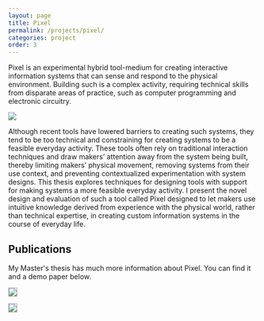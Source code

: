 ```yaml
---
layout: page
title: Pixel
permalink: /projects/pixel/
categories: project
order: 3
---
```


Pixel is an experimental hybrid tool-medium for creating interactive information systems that can sense and respond to the physical environment. Building such is a complex activity, requiring technical skills from disparate areas of practice, such as computer programming and electronic circuitry.

<img src="https://dl.dropboxusercontent.com/u/2618031/moko.im/images/Pixel/Scarecrow%20Tree.png" />

Although recent tools have lowered barriers to creating such systems, they tend to be too technical and constraining for creating systems to be a feasible everyday activity. These tools often rely on traditional interaction techniques and draw makers’ attention away from the system being built, thereby limiting makers’ physical movement, removing systems from their use context, and preventing contextualized experimentation with system designs. This thesis explores techniques for designing tools with support for making systems a more feasible everyday activity. I present the novel design and evaluation of such a tool called Pixel designed to let makers use intuitive knowledge derived from experience with the physical world, rather than technical expertise, in creating custom information systems in the course of everyday life.

<!-- Documentation -->

<h2>Publications</h2>

My Master's thesis has much more information about Pixel. You can find it and a demo paper below.

<a href="https://dl.dropboxusercontent.com/u/2618031/moko.im/projects/pixel/Gubbels%20%282015%29%20Master%27s%20Thesis.pdf"><img src="https://dl.dropboxusercontent.com/u/2618031/moko.im/images/Pixel/Papers/Thesis.png" style="border: 1px solid #aaaaaa; float: none;" /></a>

<a href="https://dl.dropboxusercontent.com/u/2618031/moko.im/projects/pixel/idc20140_submission_194.pdf"><img src="https://dl.dropboxusercontent.com/u/2618031/moko.im/images/Pixel/Papers/IDC%202014%20Demo%20Paper.png" style="border: 1px solid #aaaaaa;" /></a>

<!-- <h2>Prototypes</h2> -->

<!-- <h2>Work</h2> -->

<!--
TODO: Include defense slide
TODO: Work-in-progress documentation (photos, videos)
TODO: Add timeline for project including hackathons, etc.
TODO: Link to GitHub code.
-->

